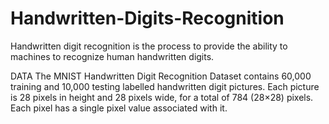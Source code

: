# Handwritten-Digits-Recognition
Handwritten digit recognition is the process to provide the ability to machines to recognize human handwritten digits.

DATA
The MNIST Handwritten Digit Recognition Dataset contains 60,000 training and 10,000 testing labelled handwritten digit pictures. Each picture is 28 pixels in height and 28 pixels wide, for a total of 784 (28×28) pixels. Each pixel has a single pixel value associated with it.
